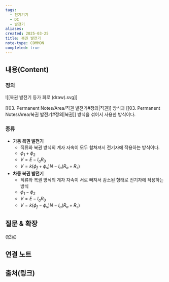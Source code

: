```yaml
---
tags:
  - 전기기기
  - DC
  - 발전기
aliases: 
created: 2025-03-25
title: 복권 발전기
note-type: COMMON
completed: true
---
```


## 내용(Content)

### 정의

![[복권 발전기 등가 회로 (draw).svg]]

[[03. Permanent Notes/Area/직권 발전기#정의|직권]] 방식과 [[03. Permanent Notes/Area/복권 발전기#정의|복권]] 방식을 섞어서 사용한 방식이다. 


### 종류

- **가동 복권 발전기**
	- 직류와 복권 방식의 계자 자속이 모두 합쳐져서 전기자에 작용하는 방식이다.
	- $\phi_{1} + \phi_{2}$
	- $V = E - I_{a}R_{0}$
	- $V = k(\phi_{f} + \phi_{s})N - I_{a}(R_{a} + R_{s})$
- **차동 복권 발전기**
	- 직류와 복권 방식의 계자 자속이 서로 빼져서 감소된 형태로 전기자에 작용하는 방식
	- $\phi_{1}-\phi_{2}$
	- $V = E - I_{a}R_{0}$
	- $V = k(\phi_{f}-\phi_{s})N - I_{a}(R_{a}+R_{s})$



## 질문 & 확장

(없음)

## 연결 노트

## 출처(링크)

